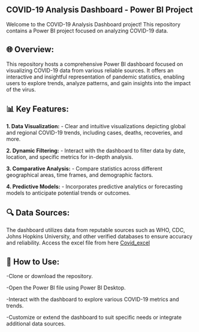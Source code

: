 ## **COVID-19 Analysis Dashboard - Power BI Project**

Welcome to the COVID-19 Analysis Dashboard project! This repository contains a Power BI project focused on analyzing COVID-19 data.

## **🌐 Overview:**
This repository hosts a comprehensive Power BI dashboard focused on visualizing COVID-19 data from various reliable sources. It offers an interactive and insightful representation of pandemic statistics, enabling users to explore trends, analyze patterns, and gain insights into the impact of the virus.

## **📊 Key Features:**

**1. Data Visualization:** -
                    Clear and intuitive visualizations depicting global and regional 
										COVID-19 trends, 
										including cases, deaths, recoveries, and more.

**2. Dynamic Filtering:** - 
                    Interact with the dashboard to filter data by date, location, 
										and specific metrics for in-depth analysis.

**3. Comparative Analysis:** - 
                    Compare statistics across different geographical areas, 
										time frames, and demographic factors.

**4. Predictive Models:** -
                    Incorporates predictive analytics or forecasting models to 
										anticipate potential trends or outcomes.

## **🔍 Data Sources**:
The dashboard utilizes data from reputable sources such as WHO, CDC, Johns Hopkins University, and other verified databases to ensure accuracy and reliability.
Access the excel file from here [Covid_excel](owid-covid-data.xlsx)

## **🚀 How to Use:**

-Clone or download the repository.

-Open the Power BI file using Power BI Desktop.

-Interact with the dashboard to explore various COVID-19 metrics and trends.

-Customize or extend the dashboard to suit specific needs or integrate additional data sources.
[](url)
